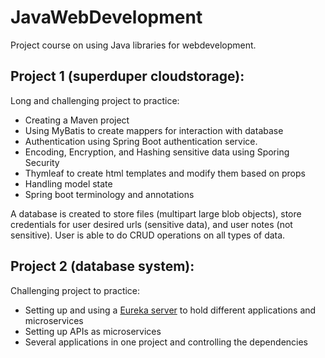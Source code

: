 # JavaWebDevelopment

Project course on using Java libraries for webdevelopment.

## Project 1 (superduper cloudstorage):
Long and challenging project to practice:
- Creating a Maven project 
- Using MyBatis to create mappers for interaction with database
- Authentication using Spring Boot authentication service.
- Encoding, Encryption, and Hashing sensitive data using Sporing Security
- Thymleaf to create html templates and modify them based on props
- Handling model state
- Spring boot terminology and annotations

A database is created to store files (multipart large blob objects), store credentials for user desired urls (sensitive data), and user notes (not sensitive).
User is able to do CRUD operations on all types of data.

## Project 2 (database system):
Challenging project to practice:
- Setting up and using a [Eureka server](https://www.tutorialspoint.com/spring_boot/spring_boot_eureka_server.htm#:~:text=Eureka%20Server%20is%20an%20application,also%20known%20as%20Discovery%20Server.) to hold different applications and microservices
- Setting up APIs as microservices
- Several applications in one project and controlling the dependencies
